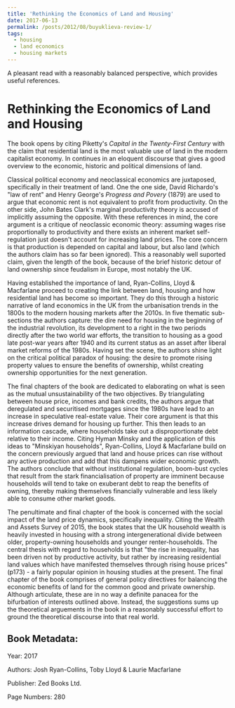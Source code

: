 ```yaml
---
title: 'Rethinking the Economics of Land and Housing'
date: 2017-06-13
permalink: /posts/2012/08/buyuklieva-review-1/
tags:
  - housing
  - land economics
  - housing markets
---
```


A pleasant read with a reasonably balanced perspective, which provides useful references.


Rethinking the Economics of Land and Housing
======

The book opens by citing Piketty's *Capital in the Twenty-First Century* with the claim that residential land is the most valuable use of land in the modern capitalist economy. In continues in an eloquent discourse that gives a good overview to the economic, historic and political dimensions of land. 

Classical political economy and neoclassical economics are juxtaposed, specifically in their treatment of land. One the one side, David Richardo's "law of rent" and Henry George's *Progress and Povery* (1879) are used to argue that economic rent is not equivalent to profit from productivity. On the other side, John Bates Clark's marginal productivity theory is accused of implicitly assuming the opposite. With these references in mind, the core argument is a critique of neoclassic economic theory: assuming wages rise proportionally to productivity and there exists an inherent market self-regulation just doesn't account for increasing land prices. The core concern is that production is depended on capital and labour, but also land (which the authors claim has so far been ignored). This a reasonably well suported claim, given the length of the book, because of the brief historic detour of land ownership since feudalism in Europe, most notably the UK. 

Having established the importance of land, Ryan-Collins, Lloyd & Macfarlane proceed to creating the link between land, housing and how residential land has become so important. They do this through a historic narrative of land economics in the UK from the urbanisation trends in the 1800s to the modern housing markets after the 2010s.  In five thematic sub-sections the authors capture: the dire need for housing in the beginning of the industrial revolution, its development to a right in the two periods directly after the two world war efforts, the transition to housing as a good late post-war years after 1940 and its current status as an asset after liberal market reforms of the 1980s. Having set the scene, the authors shine light on the critical political paradox of housing: the desire to promote rising property values to ensure the benefits of ownership, whilst creating ownership opportunities for the next generation.

The final chapters of the book are dedicated to elaborating on what is seen as the mutual unsustainability of the two objectives. By triangulating between house price, incomes and bank credits, the authors argue that deregulated and securitised mortgages since the 1980s have lead to an increase in speculative real-estate value. Their core argument is that this increase drives demand for housing up further. This then leads to an information cascade, where households take out a disproportionate debt relative to their income. Citing Hyman Minsky and the application of this ideas to "Minskiyan households", Ryan-Collins, Lloyd & Macfarlane build on the concern previously argued that land and house prices can rise without any active production and add that this dampens wider economic growth. The authors conclude that without institutional regulation, boom-bust cycles that result from the stark financialisation of property are imminent because households will tend to take on exuberant debt to reap the benefits of owning, thereby making themselves financially vulnerable and less likely able to consume other market goods. 
 
The penultimate and final chapter of the book is concerned with the social impact of the land price dynamics, specifically inequality.  Citing the Wealth and Assets Survey of 2015, the book states that the UK household wealth is heavily invested in housing with a strong intergenerational divide between older, property-owning households and younger renter-households. The central thesis with regard to households is that "the rise in inequality, has been driven not by productive activity, but rather by increasing residential land values which have manifested themselves through rising house prices" (p173) - a fairly popular opinion in housing studies at the present. The final chapter of the book comprises of general policy directives for balancing the economic benefits of land for the common good and private ownership. Although articulate, these are in no way a definite panacea for the bifurbation of interests outlined above. Instead, the suggestions sums up the theoretical arguements in the book in a reasonably successful effort to ground the theoretical discourse into that real world.


Book Metadata:
------
Year: 2017

Authors: Josh Ryan-Collins, Toby Lloyd & Laurie Macfarlane

Publisher: Zed Books Ltd.

Page Numbers: 280
